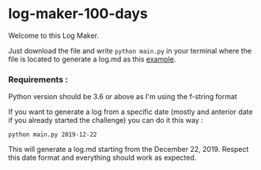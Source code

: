 # log-maker-100-days

Welcome to this Log Maker.

Just download the file and write `python main.py` in your terminal where the file is located to generate a log.md as this [example](log.md).

### Requirements :

Python version should be 3.6 or above as I'm using the f-string format

If you want to generate a log from a specific date (mostly and anterior date if you already started the challenge) you can do it this way :

`python main.py 2019-12-22`

This will generate a log.md starting from the December 22, 2019. Respect this date format and everything should work as expected.
